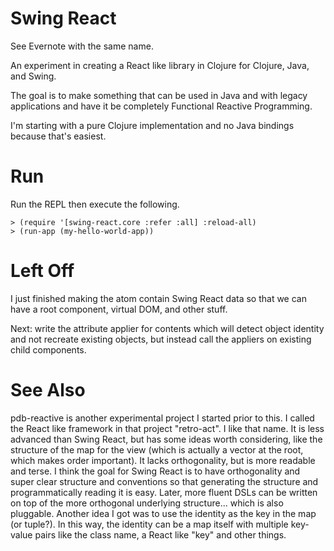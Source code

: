 # Swing React

See Evernote with the same name.

An experiment in creating a React like library in Clojure for Clojure, Java, and Swing.

The goal is to make something that can be used in Java and with legacy applications and have it be completely
Functional Reactive Programming.

I'm starting with a pure Clojure implementation and no Java bindings because that's easiest.

# Run

Run the REPL then execute the following.

    > (require '[swing-react.core :refer :all] :reload-all)
    > (run-app (my-hello-world-app))

# Left Off

I just finished making the atom contain Swing React data so that we can have a root component, virtual DOM, and other
stuff.

Next: write the attribute applier for contents which will detect object identity and not
recreate existing objects, but instead call the appliers on existing child components.

# See Also

pdb-reactive is another experimental project I started prior to this. I called the React like framework in that project
"retro-act". I like that name. It is less advanced than Swing React, but has some ideas worth considering, like the
structure of the map for the view (which is actually a vector at the root, which makes order important). It lacks
orthogonality, but is more readable and terse. I think the goal for Swing React is to have orthogonality and super clear
structure and conventions so that generating the structure and programmatically reading it is easy. Later, more fluent
DSLs can be written on top of the more orthogonal underlying structure... which is also pluggable. Another idea I got
was to use the identity as the key in the map (or tuple?). In this way, the identity can be a map itself with multiple
key-value pairs like the class name, a React like "key" and other things.
